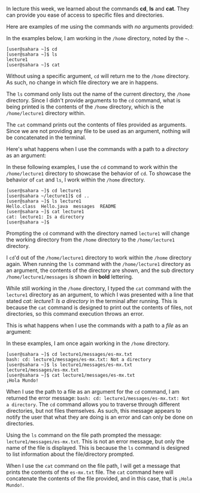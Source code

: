In lecture this week, we learned about the commands **cd**, **ls** and **cat**.
They can provide you ease of access to specific files and directories. 

Here are examples of me using the commands with *no* arguments provided:

In the examples below, I am working in the `/home` directory, noted by the `~`.

```
[user@sahara ~]$ cd
[user@sahara ~]$ ls
lecture1
[user@sahara ~]$ cat
```
Without using a specific argument, `cd` will return me to the `/home` directory.
As such, no change in which file directory we are in happens.

The `ls` command only lists out the name of the current directory, the `/home` directory. 
Since I didn't provide arguments to the `cd` command, what is being printed is the contents of the `/home` directory,
which is the `/home/lecture1` directory within.

The `cat` command prints out the contents of files provided as arguments. Since we are not providing
any file to be used as an argument, nothing will be concatenated in the terminal. 

Here's what happens when I use the commands with a path to a *directory* as an argument:

In these following examples, I use the `cd` command to work within the `/home/lecture1` directory to showcase the behavior of `cd`.
To showcase the behavior of `cat` and `ls`, I work within the `/home` directory.

```
[user@sahara ~]$ cd lecture1
[user@sahara ~/lecture1]$ cd ..
[user@sahara ~]$ ls lecture1
Hello.class  Hello.java  messages  README
[user@sahara ~]$ cat lecture1
cat: lecture1: Is a directory
[user@sahara ~]$ 
```

Prompting the `cd` command with the directory named `lecture1` will change the working directory from
the `/home` directory to the `/home/lecture1` directory. 

I `cd`'d out of the `/home/lecture1` directory to work within the `/home` directory again. When running the `ls` command with
the `/home/lecture1` directory as an argument, the contents of the directory are shown, and the sub directory `/home/lecture1/messages` is shown
in **bold** lettering. 

While still working in the `/home` directory, I typed the `cat` command with the `lecture1` directory as an argument, to which I was
presented with a line that stated *cat: lecture1: Is a directory* in the terminal after running. This is because the `cat` command
is designed to print out the contents of files, not directories, so this command execution throws an error.

This is what happens when I use the commands with a path to a *file* as an argument:

In these examples, I am once again working in the `/home` directory.

```
[user@sahara ~]$ cd lecture1/messages/es-mx.txt 
bash: cd: lecture1/messages/es-mx.txt: Not a directory
[user@sahara ~]$ ls lecture1/messages/es-mx.txt 
lecture1/messages/es-mx.txt
[user@sahara ~]$ cat lecture1/messages/es-mx.txt
¡Hola Mundo!
```

When I use the path to a file as an argument for the `cd` command, I am returned the error message: `bash: cd: lecture1/messages/es-mx.txt: Not a directory`.
The `cd` command allows you to traverse through different directories, but not files themselves. As such, this message appears to notify the user that what they
are doing is an error and can only be done on directories.

Using the `ls` command on the file path prompted the message: `lecture1/messages/es-mx.txt`. This is not an error message, but only the name of the file is displayed.
This is because the `ls` command is designed to list information about the file/directory prompted. 

When I use the `cat` command on the file path, I will get a message that prints the contents of the `es-mx.txt` file. The `cat` command here will concatenate
the contents of the file provided, and in this case, that is `¡Hola Mundo!`.





